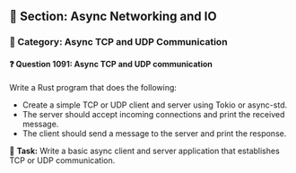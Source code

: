 ## 📘 Section: Async Networking and IO
### 🔹 Category: Async TCP and UDP Communication
#### ❓ Question 1091: Async TCP and UDP communication

Write a Rust program that does the following:

- Create a simple TCP or UDP client and server using Tokio or async-std.
- The server should accept incoming connections and print the received message.
- The client should send a message to the server and print the response.

🔧 **Task:** Write a basic async client and server application that establishes TCP or UDP communication.
